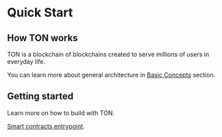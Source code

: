 
# Quick Start

## How TON works

TON is a blockchain of blockchains created to serve millions of users in everyday life.

You can learn more about general architecture in [Basic Concepts](learn/overviews/TON_blockchain_overview.md) section.

## Getting started

Learn more on how to build with TON.

[Smart contracts entrypoint](/develop/smart-contracts/).
